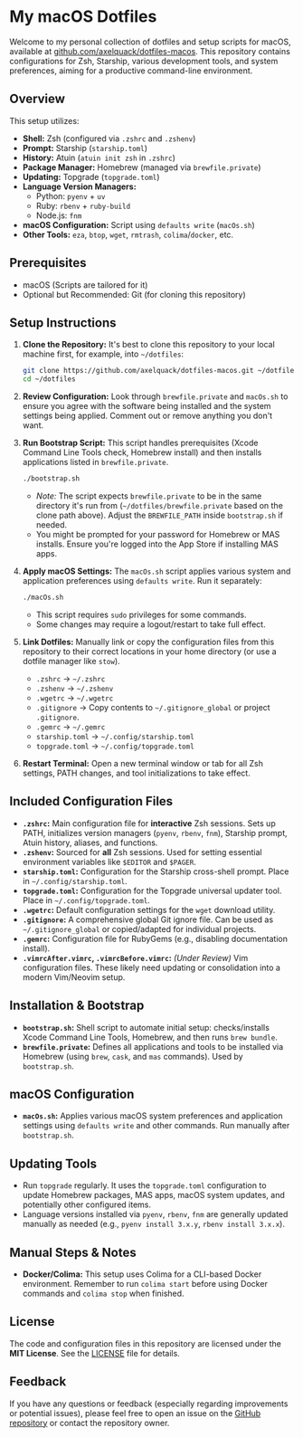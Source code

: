 # My macOS Dotfiles

Welcome to my personal collection of dotfiles and setup scripts for macOS, available at [github.com/axelquack/dotfiles-macos](https://github.com/axelquack/dotfiles-macos). This repository contains configurations for Zsh, Starship, various development tools, and system preferences, aiming for a productive command-line environment.

## Overview

This setup utilizes:

*   **Shell:** Zsh (configured via `.zshrc` and `.zshenv`)
*   **Prompt:** Starship (`starship.toml`)
*   **History:** Atuin (`atuin init zsh` in `.zshrc`)
*   **Package Manager:** Homebrew (managed via `brewfile.private`)
*   **Updating:** Topgrade (`topgrade.toml`)
*   **Language Version Managers:**
    *   Python: `pyenv` + `uv`
    *   Ruby: `rbenv` + `ruby-build`
    *   Node.js: `fnm`
*   **macOS Configuration:** Script using `defaults write` (`macOs.sh`)
*   **Other Tools:** `eza`, `btop`, `wget`, `rmtrash`, `colima`/`docker`, etc.

## Prerequisites

*   macOS (Scripts are tailored for it)
*   Optional but Recommended: Git (for cloning this repository)

## Setup Instructions

1.  **Clone the Repository:** It's best to clone this repository to your local machine first, for example, into `~/dotfiles`:
    ```bash
    git clone https://github.com/axelquack/dotfiles-macos.git ~/dotfiles
    cd ~/dotfiles
    ```

2.  **Review Configuration:** Look through `brewfile.private` and `macOs.sh` to ensure you agree with the software being installed and the system settings being applied. Comment out or remove anything you don't want.

3.  **Run Bootstrap Script:** This script handles prerequisites (Xcode Command Line Tools check, Homebrew install) and then installs applications listed in `brewfile.private`.
    ```bash
    ./bootstrap.sh
    ```
    *   *Note:* The script expects `brewfile.private` to be in the same directory it's run from (`~/dotfiles/brewfile.private` based on the clone path above). Adjust the `BREWFILE_PATH` inside `bootstrap.sh` if needed.
    *   You might be prompted for your password for Homebrew or MAS installs. Ensure you're logged into the App Store if installing MAS apps.

4.  **Apply macOS Settings:** The `macOs.sh` script applies various system and application preferences using `defaults write`. Run it separately:
    ```bash
    ./macOs.sh
    ```
    *   This script requires `sudo` privileges for some commands.
    *   Some changes may require a logout/restart to take full effect.

5.  **Link Dotfiles:** Manually link or copy the configuration files from this repository to their correct locations in your home directory (or use a dotfile manager like `stow`).
    *   `.zshrc` -> `~/.zshrc`
    *   `.zshenv` -> `~/.zshenv`
    *   `.wgetrc` -> `~/.wgetrc`
    *   `.gitignore` -> Copy contents to `~/.gitignore_global` or project `.gitignore`.
    *   `.gemrc` -> `~/.gemrc`
    *   `starship.toml` -> `~/.config/starship.toml`
    *   `topgrade.toml` -> `~/.config/topgrade.toml`

6.  **Restart Terminal:** Open a new terminal window or tab for all Zsh settings, PATH changes, and tool initializations to take effect.

## Included Configuration Files

*   **`.zshrc`:** Main configuration file for **interactive** Zsh sessions. Sets up PATH, initializes version managers (`pyenv`, `rbenv`, `fnm`), Starship prompt, Atuin history, aliases, and functions.
*   **`.zshenv`:** Sourced for **all** Zsh sessions. Used for setting essential environment variables like `$EDITOR` and `$PAGER`.
*   **`starship.toml`:** Configuration for the Starship cross-shell prompt. Place in `~/.config/starship.toml`.
*   **`topgrade.toml`:** Configuration for the Topgrade universal updater tool. Place in `~/.config/topgrade.toml`.
*   **`.wgetrc`:** Default configuration settings for the `wget` download utility.
*   **`.gitignore`:** A comprehensive global Git ignore file. Can be used as `~/.gitignore_global` or copied/adapted for individual projects.
*   **`.gemrc`:** Configuration file for RubyGems (e.g., disabling documentation install).
*   **`.vimrcAfter.vimrc`, `.vimrcBefore.vimrc`:** *(Under Review)* Vim configuration files. These likely need updating or consolidation into a modern Vim/Neovim setup.

## Installation & Bootstrap

*   **`bootstrap.sh`:** Shell script to automate initial setup: checks/installs Xcode Command Line Tools, Homebrew, and then runs `brew bundle`.
*   **`brewfile.private`:** Defines all applications and tools to be installed via Homebrew (using `brew`, `cask`, and `mas` commands). Used by `bootstrap.sh`.

## macOS Configuration

*   **`macOs.sh`:** Applies various macOS system preferences and application settings using `defaults write` and other commands. Run manually after `bootstrap.sh`.

## Updating Tools

*   Run `topgrade` regularly. It uses the `topgrade.toml` configuration to update Homebrew packages, MAS apps, macOS system updates, and potentially other configured items.
*   Language versions installed via `pyenv`, `rbenv`, `fnm` are generally updated manually as needed (e.g., `pyenv install 3.x.y`, `rbenv install 3.x.x`).

## Manual Steps & Notes

*   **Docker/Colima:** This setup uses Colima for a CLI-based Docker environment. Remember to run `colima start` before using Docker commands and `colima stop` when finished.

## License

The code and configuration files in this repository are licensed under the **MIT License**. See the [LICENSE](LICENSE) file for details.

## Feedback

If you have any questions or feedback (especially regarding improvements or potential issues), please feel free to open an issue on the [GitHub repository](https://github.com/axelquack/dotfiles-macos) or contact the repository owner.
